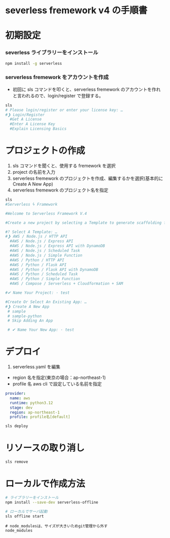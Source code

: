 # severless fremework v4 の手順書

# 初期設定

### severless ライブラリーをインストール

```bash
npm install -g serverless
```

### serverless fremework をアカウントを作成

- 初回に sls コマンドを叩くと、serverless fremework のアカウントを作れと言われるので、login/register で登録する。

```bash
sls
# Please login/register or enter your license key: …
#❯ Login/Register
  #Get A License
  #Enter A License Key
  #Explain Licensing Basics
```

# プロジェクトの作成

1. sls コマンドを聞くと、使用する fremework を選択
2. project の名前を入力
3. serverless fremework のプロジェクトを作成、編集するかを選択(基本的に Create A New App)
4. serverless fremework のプロジェクト名を指定

```bash
sls
#Serverless ϟ Framework

#Welcome to Serverless Framework V.4

#Create a new project by selecting a Template to generate scaffolding for a specific use-case.

#? Select A Template: …
#❯ AWS / Node.js / HTTP API
  #AWS / Node.js / Express API
  #AWS / Node.js / Express API with DynamoDB
  #AWS / Node.js / Scheduled Task
  #AWS / Node.js / Simple Function
  #AWS / Python / HTTP API
  #AWS / Python / Flask API
  #AWS / Python / Flask API with DynamoDB
  #AWS / Python / Scheduled Task
  #AWS / Python / Simple Function
  #AWS / Compose / Serverless + Cloudformation + SAM

#✔ Name Your Project: · test

#Create Or Select An Existing App: …
#❯ Create A New App
 # sample
 # sample-python
 # Skip Adding An App

 # ✔ Name Your New App: · test
```

# デプロイ

1. serverless.yaml を編集

- region 名を指定(東京の場合：ap-northeast-1)
- profile 名 aws cli で設定している名前を指定

```yaml:serverless.yaml
provider:
  name: aws
  runtime: python3.12
  stage: dev
  region: ap-northeast-1
  profile: profile名[default]
```

```bash
sls deploy
```

# リソースの取り消し

```bash
sls remove
```

# ローカルで作成方法

```bash
# ライブラリーをインストール
npm install --save-dev serverless-offline
```

```bash
# ローカルでサーバ起動
sls offline start
```

```.gitignore
# node_modulesは、サイズが大きいためgit管理から外す
node_modules
```
